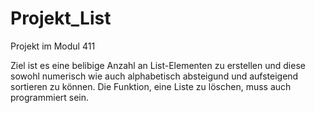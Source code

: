 # Projekt_List

Projekt im Modul 411

Ziel ist es eine belibige Anzahl an List-Elementen zu erstellen und diese sowohl numerisch wie auch alphabetisch absteigund und aufsteigend sortieren zu können. Die Funktion, eine Liste zu löschen, muss auch programmiert sein.
